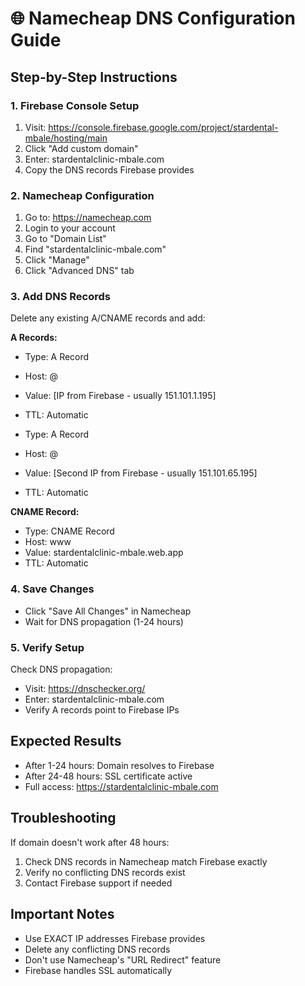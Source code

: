 # 🌐 Namecheap DNS Configuration Guide

## Step-by-Step Instructions

### 1. Firebase Console Setup

1. Visit: https://console.firebase.google.com/project/stardental-mbale/hosting/main
2. Click "Add custom domain"
3. Enter: stardentalclinic-mbale.com
4. Copy the DNS records Firebase provides

### 2. Namecheap Configuration

1. Go to: https://namecheap.com
2. Login to your account
3. Go to "Domain List"
4. Find "stardentalclinic-mbale.com"
5. Click "Manage"
6. Click "Advanced DNS" tab

### 3. Add DNS Records

Delete any existing A/CNAME records and add:

**A Records:**

- Type: A Record
- Host: @
- Value: [IP from Firebase - usually 151.101.1.195]
- TTL: Automatic

- Type: A Record
- Host: @
- Value: [Second IP from Firebase - usually 151.101.65.195]
- TTL: Automatic

**CNAME Record:**

- Type: CNAME Record
- Host: www
- Value: stardentalclinic-mbale.web.app
- TTL: Automatic

### 4. Save Changes

- Click "Save All Changes" in Namecheap
- Wait for DNS propagation (1-24 hours)

### 5. Verify Setup

Check DNS propagation:

- Visit: https://dnschecker.org/
- Enter: stardentalclinic-mbale.com
- Verify A records point to Firebase IPs

## Expected Results

- After 1-24 hours: Domain resolves to Firebase
- After 24-48 hours: SSL certificate active
- Full access: https://stardentalclinic-mbale.com

## Troubleshooting

If domain doesn't work after 48 hours:

1. Check DNS records in Namecheap match Firebase exactly
2. Verify no conflicting DNS records exist
3. Contact Firebase support if needed

## Important Notes

- Use EXACT IP addresses Firebase provides
- Delete any conflicting DNS records
- Don't use Namecheap's "URL Redirect" feature
- Firebase handles SSL automatically

